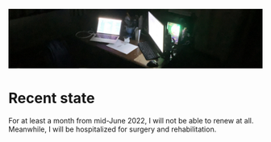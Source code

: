 ![](https://raw.githubusercontent.com/dollplayer2501/dollplayer2501/main/IMG_4276.jpg)

# Recent state

For at least a month from mid-June 2022, I will not be able to renew at all. Meanwhile, I will be hospitalized for surgery and rehabilitation.
